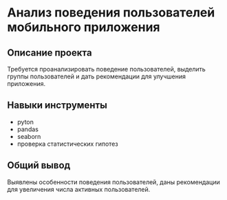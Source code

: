 # Анализ поведения пользователей мобильного приложения

## Описание проекта

 Требуется проанализировать поведение пользователей, выделить группы пользователей и дать рекомендации для улучшения приложения. 

 ## Навыки инструменты

 * pyton
 * pandas
 * seaborn
 * проверка статистических гипотез

 ## Общий вывод

Выявлены особенности поведения пользователей, даны рекомендации для увеличения числа активных пользователей.

 
